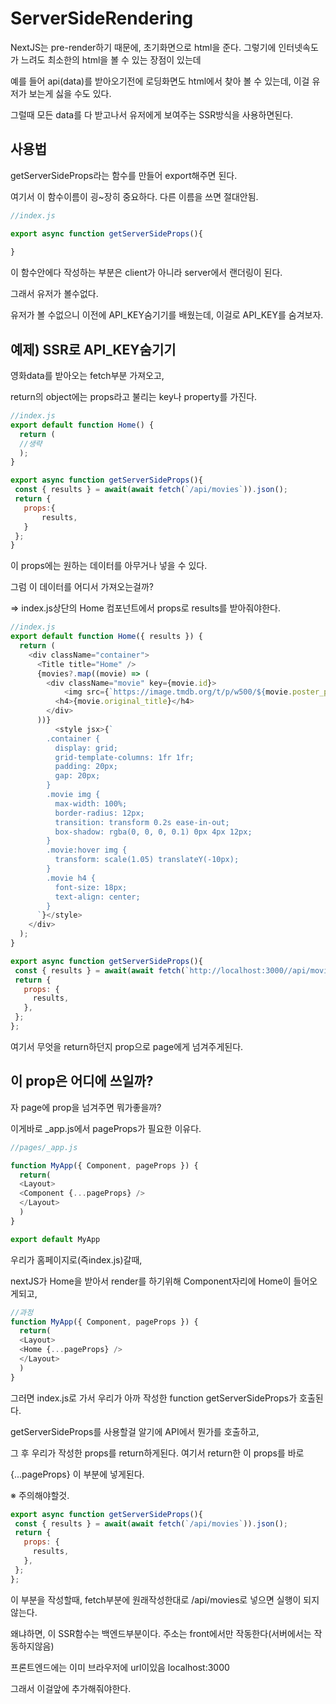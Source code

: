 # ServerSideRendering
NextJS는 pre-render하기 때문에, 
초기화면으로 html을 준다. 그렇기에 인터넷속도가 느려도 최소한의 html을 볼 수 있는 장점이 있는데

예를 들어 api(data)를 받아오기전에 로딩화면도 html에서 찾아 볼 수 있는데, 이걸 유저가 보는게 싫을 수도 있다.

그럴때 모든 data를 다 받고나서 유저에게 보여주는
SSR방식을 사용하면된다.

## 사용법 

getServerSideProps라는 함수를 만들어 export해주면 된다.

여기서 이 함수이름이 굉~장히 중요하다.
다른 이름을 쓰면 절대안됨.
```js
//index.js

export async function getServerSideProps(){
  
}
```

이 함수안에다 작성하는 부분은 client가 아니라 server에서 랜더링이 된다.

그래서 유저가 볼수없다.

유저가 볼 수없으니 이전에 API_KEY숨기기를 배웠는데, 이걸로  API_KEY를 숨겨보자.

## 예제) SSR로 API_KEY숨기기
영화data를 받아오는 fetch부분 가져오고,

return의 object에는 props라고 불리는 key나 property를 가진다.

```js
//index.js
export default function Home() {
  return (
  //생략
  );
}

export async function getServerSideProps(){
 const { results } = await(await fetch(`/api/movies`)).json();
 return {
   props:{
       results,
   }
 };
}
```

이 props에는 원하는 데이터를 아무거나 넣을 수 있다.

그럼 이 데이터를 어디서 가져오는걸까?

=> index.js상단의 Home 컴포넌트에서 props로 results를 받아줘야한다.

```js
//index.js
export default function Home({ results }) {
  return (
    <div className="container">
      <Title title="Home" />
      {movies?.map((movie) => (
        <div className="movie" key={movie.id}>
            <img src={`https://image.tmdb.org/t/p/w500/${movie.poster_path}`} />
          <h4>{movie.original_title}</h4>
        </div>
      ))}
          <style jsx>{`
        .container {
          display: grid;
          grid-template-columns: 1fr 1fr;
          padding: 20px;
          gap: 20px;
        }
        .movie img {
          max-width: 100%;
          border-radius: 12px;
          transition: transform 0.2s ease-in-out;
          box-shadow: rgba(0, 0, 0, 0.1) 0px 4px 12px;
        }
        .movie:hover img {
          transform: scale(1.05) translateY(-10px);
        }
        .movie h4 {
          font-size: 18px;
          text-align: center;
        }
      `}</style>
    </div>
  );
}

export async function getServerSideProps(){
 const { results } = await(await fetch(`http://localhost:3000//api/movies`)).json();
 return {
   props: {
     results,
   },
 };
};
```

여기서 무엇을 return하던지 prop으로 page에게 넘겨주게된다.

## 이 prop은 어디에 쓰일까?
자 page에 prop을 넘겨주면 뭐가좋을까?

이게바로 _app.js에서 pageProps가 필요한 이유다.

```js
//pages/_app.js

function MyApp({ Component, pageProps }) {
  return( 
  <Layout>
  <Component {...pageProps} />
  </Layout>
  )
}

export default MyApp

```

우리가 홈페이지로(즉index.js)갈때, 

nextJS가 Home을 받아서 render를 하기위해 
Component자리에 Home이 들어오게되고,

```js
//과정
function MyApp({ Component, pageProps }) {
  return( 
  <Layout>
  <Home {...pageProps} />
  </Layout>
  )
}
```

그러면 index.js로 가서 우리가 아까 작성한
function getServerSideProps가 호출된다.

getServerSideProps를 사용할걸 알기에
API에서 뭔가를 호출하고,

그 후 우리가 작성한 props를 return하게된다.
여기서 return한 이 props를 바로

{...pageProps} 이 부분에 넣게된다.



※ 주의해야할것.
```js
export async function getServerSideProps(){
 const { results } = await(await fetch(`/api/movies`)).json();
 return {
   props: {
     results,
   },
 };
};
```

이 부분을 작성할때, fetch부분에 원래작성한대로 /api/movies로 넣으면 실행이 되지않는다.

왜냐하면, 이 SSR함수는 백엔드부분이다.
주소는 front에서만 작동한다(서버에서는 작동하지않음)

프론트엔드에는 이미 브라우저에 url이있음 localhost:3000

그래서 이걸앞에 추가해줘야한다.